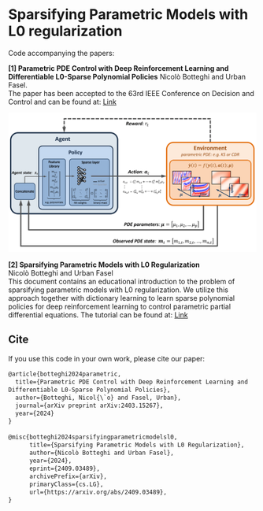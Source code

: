 # Sparsifying Parametric Models with L0 regularization

Code accompanying the papers:

**[1] Parametric PDE Control with Deep Reinforcement Learning and Differentiable L0-Sparse Polynomial Policies**
Nicolò Botteghi and Urban Fasel. \
The paper has been accepted to the 63rd IEEE Conference on Decision and Control and can be found at: [Link](https://arxiv.org/pdf/2403.15267)

![alt text](Figure1.png)

**[2] Sparsifying Parametric Models with L0 Regularization** \
Nicolò Botteghi and Urban Fasel \
This document contains an educational introduction to the problem of sparsifying parametric models with L0 regularization. We utilize this approach together with dictionary learning to learn sparse polynomial policies for deep reinforcement learning to control parametric partial differential equations. 
The tutorial can be found at: [Link](https://arxiv.org/pdf/2409.03489)

## Cite
If you use this code in your own work, please cite our paper:
```
@article{botteghi2024parametric,
  title={Parametric PDE Control with Deep Reinforcement Learning and Differentiable L0-Sparse Polynomial Policies},
  author={Botteghi, Nicol{\`o} and Fasel, Urban},
  journal={arXiv preprint arXiv:2403.15267},
  year={2024}
}

@misc{botteghi2024sparsifyingparametricmodelsl0,
      title={Sparsifying Parametric Models with L0 Regularization}, 
      author={Nicolò Botteghi and Urban Fasel},
      year={2024},
      eprint={2409.03489},
      archivePrefix={arXiv},
      primaryClass={cs.LG},
      url={https://arxiv.org/abs/2409.03489}, 
}
```